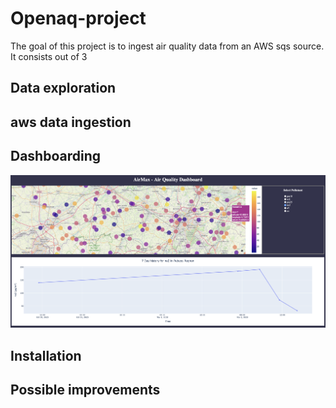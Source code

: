 # Openaq-project

The goal of this project is to ingest air quality data from an AWS sqs source. It consists out of 3

## Data exploration

## aws data ingestion

## Dashboarding

![title](/assets/dash_screenshot.png)

## Installation

## Possible improvements